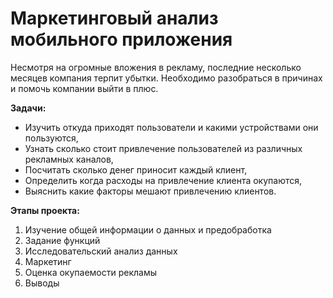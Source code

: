# Маркетинговый анализ  мобильного приложения
Несмотря на огромные вложения в рекламу, последние несколько месяцев компания терпит убытки. Необходимо разобраться в причинах и помочь компании выйти в плюс.

**Задачи:**

* Изучить откуда приходят пользователи и какими устройствами они пользуются,
* Узнать сколько стоит привлечение пользователей из различных рекламных каналов,
* Посчитать сколько денег приносит каждый клиент,
* Определить когда расходы на привлечение клиента окупаются,
* Выяснить какие факторы мешают привлечению клиентов.

**Этапы проекта:**

1. Изучение общей информации о данных и предобработка
2. Задание функций
3. Исследовательский анализ данных
4. Маркетинг
5. Оценка окупаемости рекламы
6. Выводы
